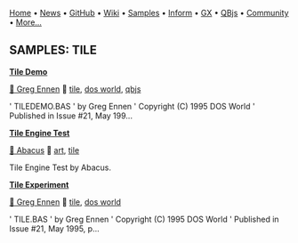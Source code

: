 [Home](https://qb64.com) • [News](../news.md) • [GitHub](https://github.com/QB64Official/qb64) • [Wiki](https://github.com/QB64Official/qb64/wiki) • [Samples](../samples.md) • [Inform](../inform.md) • [GX](../gx.md) • [QBjs](../qbjs.md) • [Community](../community.md) • [More...](../more.md)

## SAMPLES: TILE

**[Tile Demo](tile-demo/index.md)**

[🐝 Greg Ennen](greg-ennen.md) 🔗 [tile](tile.md), [dos world](dos-world.md), [qbjs](qbjs.md)

' TILEDEMO.BAS '   by Greg Ennen ' Copyright (C) 1995 DOS World ' Published in Issue #21, May 199...

**[Tile Engine Test](tile-engine-test/index.md)**

[🐝 Abacus](abacus.md) 🔗 [art](art.md), [tile](tile.md)

Tile Engine Test by Abacus.

**[Tile Experiment](tile-experiment/index.md)**

[🐝 Greg Ennen](greg-ennen.md) 🔗 [tile](tile.md), [dos world](dos-world.md)

' TILE.BAS '   by Greg Ennen ' Copyright (C) 1995 DOS World ' Published in Issue #21, May 1995, p...

